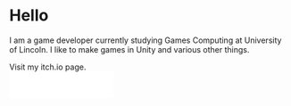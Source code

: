 # Hello

I am a game developer currently studying Games Computing at University of Lincoln. I like to make games in Unity and various other things. 

Visit my itch.io page.  
[![Find me on itch.io](itch.png)](https://namesnotsteve.itch.io)

